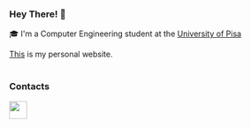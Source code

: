 ### Hey There! 👋
🎓 I'm a Computer Engineering student at the [University of Pisa](https://www.unipi.it)

[This](https://lucaostinelli.it) is my personal website.<br><br>

### Contacts

<a href="https://telegram.me/OstinelliLuca" ><img height="32" width="32" src="https://upload.wikimedia.org/wikipedia/commons/thumb/8/82/Telegram_logo.svg/1024px-Telegram_logo.svg.png" /> </a>
